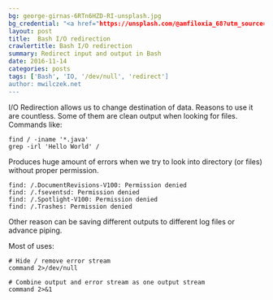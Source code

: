 ```yaml
---
bg: george-girnas-6RTn6HZD-RI-unsplash.jpg
bg_credential: "<a href="https://unsplash.com/@amfiloxia_68?utm_source=unsplash&utm_medium=referral&utm_content=creditCopyText">George Girnas</a> on <a href="https://unsplash.com/?utm_source=unsplash&utm_medium=referral&utm_content=creditCopyText">Unsplash</a>"
layout: post
title:  Bash I/O redirection
crawlertitle: Bash I/O redirection
summary: Redirect input and output in Bash
date: 2016-11-14
categories: posts
tags: ['Bash', 'IO, '/dev/null', 'redirect']
author: mwilczek.net
---
```


I/O Redirection allows us to change destination of data. Reasons to use it are countless. Some of them are clean output when looking for files. Commands like:

```
find / -iname '*.java'
grep -irl 'Hello World' /
```

Produces huge amount of errors when we try to look into directory (or files) without proper permission.

```
find: /.DocumentRevisions-V100: Permission denied
find: /.fseventsd: Permission denied
find: /.Spotlight-V100: Permission denied
find: /.Trashes: Permission denied
```

Other reason can be saving different outputs to different log files or advance piping.

Most of uses:
```
# Hide / remove error stream
command 2>/dev/null

# Combine output and error stream as one output stream
command 2>&1
```
